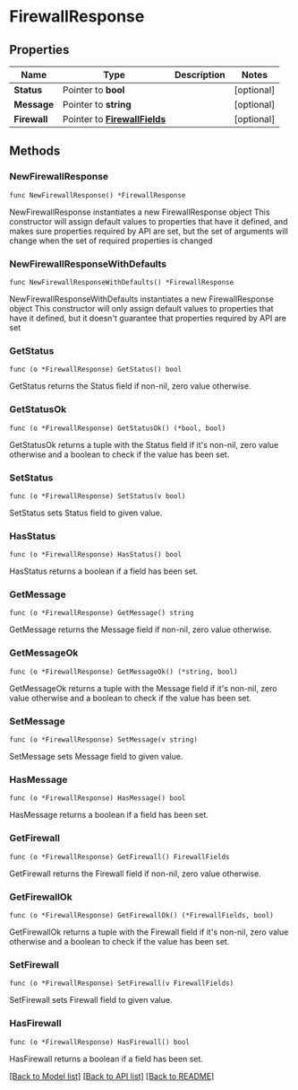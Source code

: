 # FirewallResponse

## Properties

Name | Type | Description | Notes
------------ | ------------- | ------------- | -------------
**Status** | Pointer to **bool** |  | [optional] 
**Message** | Pointer to **string** |  | [optional] 
**Firewall** | Pointer to [**FirewallFields**](FirewallFields.md) |  | [optional] 

## Methods

### NewFirewallResponse

`func NewFirewallResponse() *FirewallResponse`

NewFirewallResponse instantiates a new FirewallResponse object
This constructor will assign default values to properties that have it defined,
and makes sure properties required by API are set, but the set of arguments
will change when the set of required properties is changed

### NewFirewallResponseWithDefaults

`func NewFirewallResponseWithDefaults() *FirewallResponse`

NewFirewallResponseWithDefaults instantiates a new FirewallResponse object
This constructor will only assign default values to properties that have it defined,
but it doesn't guarantee that properties required by API are set

### GetStatus

`func (o *FirewallResponse) GetStatus() bool`

GetStatus returns the Status field if non-nil, zero value otherwise.

### GetStatusOk

`func (o *FirewallResponse) GetStatusOk() (*bool, bool)`

GetStatusOk returns a tuple with the Status field if it's non-nil, zero value otherwise
and a boolean to check if the value has been set.

### SetStatus

`func (o *FirewallResponse) SetStatus(v bool)`

SetStatus sets Status field to given value.

### HasStatus

`func (o *FirewallResponse) HasStatus() bool`

HasStatus returns a boolean if a field has been set.

### GetMessage

`func (o *FirewallResponse) GetMessage() string`

GetMessage returns the Message field if non-nil, zero value otherwise.

### GetMessageOk

`func (o *FirewallResponse) GetMessageOk() (*string, bool)`

GetMessageOk returns a tuple with the Message field if it's non-nil, zero value otherwise
and a boolean to check if the value has been set.

### SetMessage

`func (o *FirewallResponse) SetMessage(v string)`

SetMessage sets Message field to given value.

### HasMessage

`func (o *FirewallResponse) HasMessage() bool`

HasMessage returns a boolean if a field has been set.

### GetFirewall

`func (o *FirewallResponse) GetFirewall() FirewallFields`

GetFirewall returns the Firewall field if non-nil, zero value otherwise.

### GetFirewallOk

`func (o *FirewallResponse) GetFirewallOk() (*FirewallFields, bool)`

GetFirewallOk returns a tuple with the Firewall field if it's non-nil, zero value otherwise
and a boolean to check if the value has been set.

### SetFirewall

`func (o *FirewallResponse) SetFirewall(v FirewallFields)`

SetFirewall sets Firewall field to given value.

### HasFirewall

`func (o *FirewallResponse) HasFirewall() bool`

HasFirewall returns a boolean if a field has been set.


[[Back to Model list]](../README.md#documentation-for-models) [[Back to API list]](../README.md#documentation-for-api-endpoints) [[Back to README]](../README.md)


